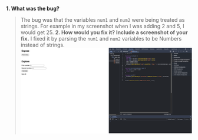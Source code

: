 **1. What was the bug?**
>The bug was that the variables `num1` and `num2` were being treated as strings. For example in my screenshot when I was adding 2 and 5, I would get 25.
**2. How would you fix it? Include a screenshot of your fix.**
>I fixed it by parsing the `num1` and `num2` variables to be Numbers instead of strings.
![screenshot](/expand/screenshots/fix.png)
